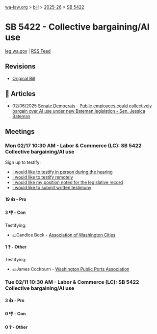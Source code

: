 [wa-law.org](/) > [bill](/bill/) > [2025-26](/bill/2025-26/) > [SB 5422](/bill/2025-26/sb/5422/)

# SB 5422 - Collective bargaining/AI use
[leg.wa.gov](https://app.leg.wa.gov/billsummary?BillNumber=5422&Year=2025&Initiative=false) | [RSS Feed](./rss.xml)

## Revisions
* [Original Bill](1/)

## 📰 Articles
* 02/06/2025 [Senate Democrats](/org/senate_democrats/) - [Public employees could collectively bargain over AI use under new Bateman legislation - Sen. Jessica Bateman](https://senatedemocrats.wa.gov/bateman/2025/02/05/public-employees-could-collectively-bargain-over-ai-use-under-new-bateman-legislation/#:~:text=New%20legislation)

## Meetings
### Mon 02/17 10:30 AM - Labor & Commerce (LC): SB 5422 Collective bargaining/AI use
Sign up to testify:
* [I would like to testify in person during the hearing](https://app.leg.wa.gov/csi/Testifier/Add?chamber=House&mId=32830&aId=164003&caId=25846&tId=1)
* [I would like to testify remotely](https://app.leg.wa.gov/csi/Testifier/Add?chamber=House&mId=32830&aId=164003&caId=25846&tId=2)
* [I would like my position noted for the legislative record](https://app.leg.wa.gov/csi/Testifier/Add?chamber=House&mId=32830&aId=164003&caId=25846&tId=3)
* [I would like to submit written testimony](https://app.leg.wa.gov/csi/Testifier/Add?chamber=House&mId=32830&aId=164003&caId=25846&tId=4)

#### 19 👍 - Pro

#### 3 👎 - Con
Testifying:
* 💵Candice Bock - [Association of Washington Cities](/org/association_of_washington_cities/)

#### 1 ❓ - Other
Testifying:
* 💵James Cockburn - [Washington Public Ports Association](/org/washington_public_ports_association/)

### Tue 02/11 10:30 AM - Labor & Commerce (LC): SB 5422 Collective bargaining/AI use
#### 3 👍 - Pro

#### 0 👎 - Con

#### 0 ❓ - Other
